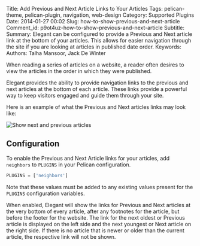Title: Add Previous and Next Article Links to Your Articles
Tags: pelican-theme, pelican-plugin, navigation, web-design
Category: Supported Plugins
Date: 2014-01-27 00:02
Slug: how-to-show-previous-and-next-article
Comment_id: p9ot4uz-how-to-show-previous-and-next-article
Subtitle:
Summary: Elegant can be configured to provide a Previous and Next article link at the bottom of your articles.  This allows for easier navigation through the site if you are looking at articles in published date order.
Keywords:
Authors: Talha Mansoor, Jack De Winter

When reading a series of articles on a website, a reader often desires to view the articles in
the order in which they were published.

Elegant provides the ability to provide navigation links to the previous and next articles at
the bottom of each article.  These links provide a powerful way to keep visitors engaged
and guide them through your site.

Here is an example of what the Previous and Next articles links may look like:

![Show next and previous articles]({filename}/images/elegant-theme_previous-next-article.png)

## Configuration

To enable the Previous and Next Article links for your articles, add `neighbors` to `PLUGINS`
in your Pelican configuration.

```python
PLUGINS = ['neighbors']
```

Note that these values must be added to any existing values present for the `PLUGINS`
configuration variables.

When enabled, Elegant will show the links for Previous and Next articles at the very bottom of
every article, after any footnotes for the article, but before the footer for the website. The
link for the next oldest or Previous article is displayed on the left side and the next
youngest or Next article on the right side.  If there is no article that is newer or older than
the current article, the respective link will not be shown.
